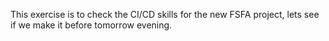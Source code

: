 This exercise is to check the CI/CD skills for the new FSFA project, lets see if we make it before tomorrow evening. 
